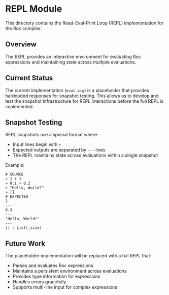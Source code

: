 # REPL Module

This directory contains the Read-Eval-Print Loop (REPL) implementation for the Roc compiler.

## Overview

The REPL provides an interactive environment for evaluating Roc expressions and maintaining state across multiple evaluations.

## Current Status

The current implementation (`eval.zig`) is a placeholder that provides hardcoded responses for snapshot testing. This allows us to develop and test the snapshot infrastructure for REPL interactions before the full REPL is implemented.

## Snapshot Testing

REPL snapshots use a special format where:
- Input lines begin with `» ` 
- Expected outputs are separated by `---` lines
- The REPL maintains state across evaluations within a single snapshot

Example:
```
# SOURCE
» 1 + 1
» 0.1 + 0.2
» "Hello, World!"
» []
# EXPECTED
2
---
0.3
---
"Hello, World!"
---
[] : List(_size)
```

## Future Work

The placeholder implementation will be replaced with a full REPL that:
- Parses and evaluates Roc expressions
- Maintains a persistent environment across evaluations
- Provides type information for expressions
- Handles errors gracefully
- Supports multi-line input for complex expressions